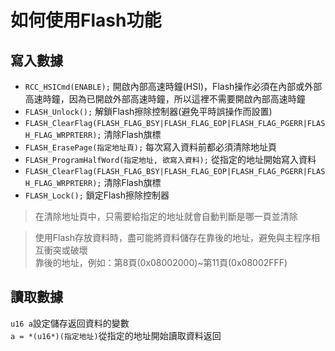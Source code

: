 # 如何使用Flash功能

## 寫入數據


* `RCC_HSICmd(ENABLE);` 開啟內部高速時鐘(HSI)，Flash操作必須在內部或外部高速時鐘，因為已開啟外部高速時鐘，所以這裡不需要開啟內部高速時鐘<br>
* `FLASH_Unlock();` 解鎖Flash擦除控制器(避免平時誤操作而設置)<br>
* `FLASH_ClearFlag(FLASH_FLAG_BSY|FLASH_FLAG_EOP|FLASH_FLAG_PGERR|FLASH_FLAG_WRPRTERR);` 清除Flash旗標<br>
* `FLASH_ErasePage(指定地址頁);` 每次寫入資料前都必須清除地址頁<br>
* `FLASH_ProgramHalfWord(指定地址, 欲寫入資料);` 從指定的地址開始寫入資料<br>
* `FLASH_ClearFlag(FLASH_FLAG_BSY|FLASH_FLAG_EOP|FLASH_FLAG_PGERR|FLASH_FLAG_WRPRTERR);` 清除Flash旗標<br>
* `FLASH_Lock();` 鎖定Flash擦除控制器<br>

> 在清除地址頁中，只需要給指定的地址就會自動判斷是哪一頁並清除

> 使用Flash存放資料時，盡可能將資料儲存在靠後的地址，避免與主程序相互衝突或破壞<br>
> 靠後的地址，例如：第8頁(0x08002000)~第11頁(0x08002FFF)

## 讀取數據

`u16 a`設定儲存返回資料的變數<br>
`a = *(u16*)(指定地址)`從指定的地址開始讀取資料返回<br>



